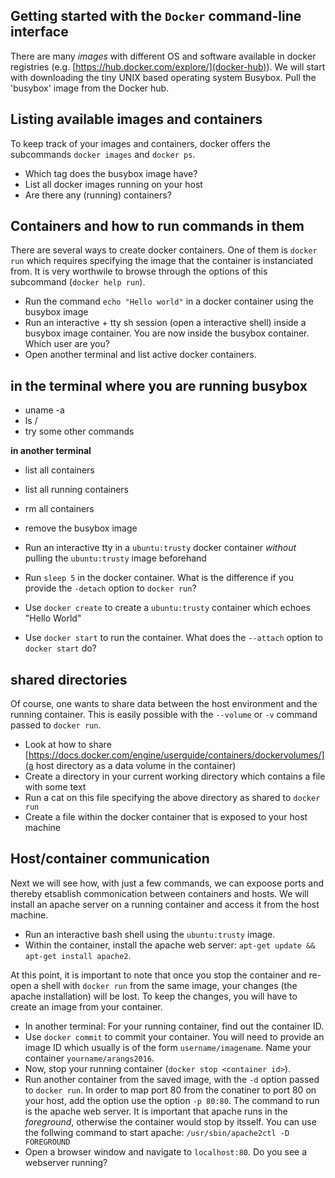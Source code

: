 Getting started with the `Docker` command-line interface
-------------------------
There are many _images_ with different OS and software available  in docker registries (e.g. [https://hub.docker.com/explore/](docker-hub)). We will start with downloading the tiny UNIX based operating system Busybox. Pull the 'busybox' image from the Docker hub. 

## Listing available images and containers
To keep track of your images and containers, docker offers the subcommands `docker images` and `docker ps`.

* Which tag does the busybox image have?
* List all docker images running on your host
* Are there any (running) containers?

## Containers and how to run commands in them
There are several ways to create docker containers. One of them is `docker run` which requires specifying the
image that the container is instanciated from. It is very worthwile to browse through the options of this subcommand (`docker help run`).

* Run the command `echo "Hello world"` in a docker container using the busybox image
* Run an interactive + tty sh session (open a interactive shell) inside a busybox image container. You are now inside the busybox container. Which user are you?
* Open another terminal and list active docker containers. 

## in the terminal where you are running busybox
* uname -a
* ls /
* try some other commands

**in another terminal**

* list all containers
* list all running containers
* rm all containers
* remove the busybox image

* Run an interactive tty in a `ubuntu:trusty` docker container *without* pulling the `ubuntu:trusty` image beforehand
* Run `sleep 5` in the docker container. What is the difference if you provide the `-detach` option to `docker run`?
* Use `docker create` to create a `ubuntu:trusty` container which echoes "Hello World"
* Use `docker start` to run the container. What does the `--attach` option to `docker start` do? 

## shared directories
Of course, one wants to share data between the host environment and the running container. This is easily possible
with the `--volume` or `-v` command passed to `docker run`.

* Look at how to share [https://docs.docker.com/engine/userguide/containers/dockervolumes/](a host directory as a data volume in the container)
* Create a directory in your current working directory which contains a file with some text
* Run a cat on this file specifying the above directory as shared to `docker run`
* Create a file within the docker container that is exposed to your host machine

## Host/container communication
Next we will see how, with just a few commands, we can expoose ports and thereby etsablish commonication between containers and hosts. We will install an apache server on a running container and access it from the host machine.

* Run an interactive bash shell using the `ubuntu:trusty` image. 
* Within the container, install the apache web server: `apt-get update && apt-get install apache2`.

At this point, it is important to note that once you stop the container and re-open a shell with `docker run` from the same image, your changes (the apache installation) will be lost. To keep the changes, you will have to create an image from your container. 

* In another terminal: For your running container, find out the container ID.
* Use `docker commit` to commit your container. You will need to provide an image ID which usually is of the form `username/imagename`. Name your container `yourname/arangs2016`.
* Now, stop your running container (`docker stop <container id>`). 
* Run another container from the saved image, with the `-d` option passed to `docker run`. In order to map port 80 from the conatiner to port 80 on your host, add the option use the option `-p 80:80`. The command to run is the apache web server. It is important that apache runs in the _foreground_, otherwise the container would stop by itsself. You can use the follwing command to start apache:  `/usr/sbin/apache2ctl -D FOREGROUND`
* Open a browser window and navigate to `localhost:80`. Do you see a webserver running?

